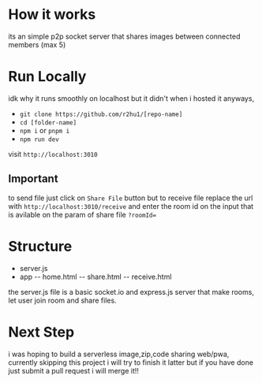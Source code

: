# How it works
its an simple p2p socket server that shares images between connected members (max 5)

# Run Locally
idk why it runs smoothly on localhost but it didn't when i hosted it anyways,
- `git clone https://github.com/r2hu1/[repo-name]`
- `cd [folder-name]`
- `npm i` or `pnpm i`
- `npm run dev`

visit `http://localhost:3010`

## Important
to send file just click on `Share File` button but to receive file replace the url with `http://localhost:3010/receive` and enter the room id on the input that is avilable on the param of share file `?roomId=`

# Structure
- server.js
- app
-- home.html
-- share.html
-- receive.html

the server.js file is a basic socket.io and express.js server that make rooms, let user join room and share files.

# Next Step
i was hoping to build a serverless image,zip,code sharing web/pwa, currently skipping this project i will try to finish it latter but if you have done just submit a pull request i will merge it!!